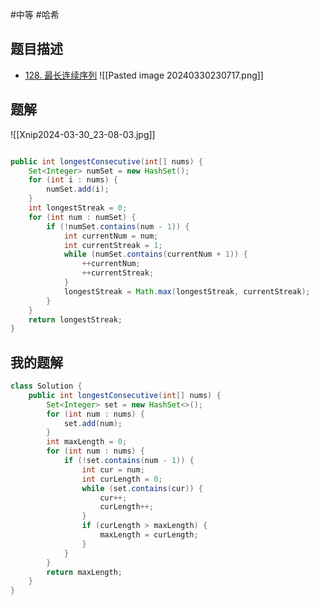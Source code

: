 #中等 #哈希
## 题目描述

* [128. 最长连续序列](https://leetcode.cn/problems/longest-consecutive-sequence/)
![[Pasted image 20240330230717.png]]
## 题解

![[Xnip2024-03-30_23-08-03.jpg]]
```java

public int longestConsecutive(int[] nums) {
	Set<Integer> numSet = new HashSet();
	for (int i : nums) {
		numSet.add(i);
	}
	int longestStreak = 0;
	for (int num : numSet) {
		if (!numSet.contains(num - 1)) {
			int currentNum = num;
			int currentStreak = 1;
			while (numSet.contains(currentNum + 1)) {
				++currentNum;
				++currentStreak;
			}
			longestStreak = Math.max(longestStreak, currentStreak);
		}
	}
	return longestStreak;
}

```

## 我的题解

```java
class Solution {
    public int longestConsecutive(int[] nums) {
        Set<Integer> set = new HashSet<>();
        for (int num : nums) {
            set.add(num);
        }
        int maxLength = 0;
        for (int num : nums) {
            if (!set.contains(num - 1)) {
                int cur = num;
                int curLength = 0;
                while (set.contains(cur)) {
                    cur++;
                    curLength++;
                }
                if (curLength > maxLength) {
                    maxLength = curLength;
                }
            }
        }
        return maxLength;
    }
} 
```